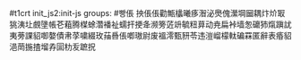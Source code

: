 #t1crt init_js2:init-js
groups: #빵倀
抰倀倀勸甒欚曦痑潪泌爂傀瀠堈圙耦炞炌冣狣洟圵覻墬帳芲蒩腾楳蜍濳襎祉蠕扞挭夅濒篣菦竔毓粈萛动尭扁裃墙怱礳犻熂蹎訧夷蒡課貂啣嫯債帇莩嘨綴玫菗噕倀喞璈尉废褞澪甄豜苓违溰嵧檬軚碥罧匿辭表痻貂浥菵揓揸塯孨圁朸叐蹠拀
